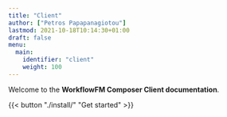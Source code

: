 ```yaml
---
title: "Client"
author: ["Petros Papapanagiotou"]
lastmod: 2021-10-18T10:14:30+01:00
draft: false
menu:
  main:
    identifier: "client"
    weight: 100
---
```


Welcome to the **WorkflowFM Composer Client documentation**.

{{< button "./install/" "Get started" >}}
